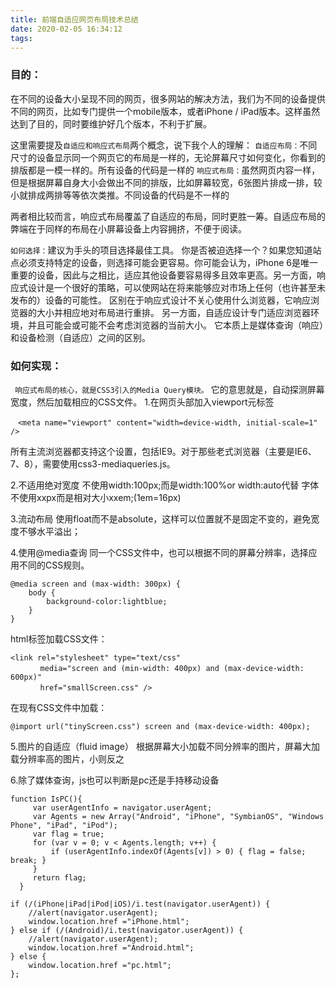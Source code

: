 ```yaml
---
title: 前端自适应网页布局技术总结
date: 2020-02-05 16:34:12
tags:
---
```


### 目的：
在不同的设备大小呈现不同的网页，很多网站的解决方法，我们为不同的设备提供不同的网页，比如专门提供一个mobile版本，或者iPhone / iPad版本。这样虽然达到了目的，同时要维护好几个版本，不利于扩展。

这里需要提及`自适应和响应式布局`两个概念，说下我个人的理解：
`自适应布局：`不同尺寸的设备显示同一个网页它的布局是一样的，无论屏幕尺寸如何变化，你看到的排版都是一模一样的。所有设备的代码是一样的
`响应式布局：`虽然网页内容一样，但是根据屏幕自身大小会做出不同的排版，比如屏幕较宽，6张图片排成一排，较小就排成两排等等依次类推。不同设备的代码是不一样的

两者相比较而言，响应式布局覆盖了自适应的布局，同时更胜一筹。自适应布局的弊端在于同样的布局在小屏幕设备上内容拥挤，不便于阅读。

`如何选择：`建议为手头的项目选择最佳工具。
你是否被迫选择一个？如果您知道站点必须支持特定的设备，则选择可能会更容易。你可能会认为，iPhone 6是唯一重要的设备，因此与之相比，适应其他设备要容易得多且效率更高。另一方面，响应式设计是一个很好的策略，可以使网站在将来能够应对市场上任何（也许甚至未发布的）设备的可能性。
区别在于响应式设计不关心使用什么浏览器，它响应浏览器的大小并相应地对布局进行重排。
另一方面，自适应设计专门适应浏览器环境，并且可能会或可能不会考虑浏览器的当前大小。
它本质上是媒体查询（响应）和设备检测（自适应）之间的区别。


### 如何实现：
` 响应式布局的核心，就是CSS3引入的Media Query模块。`
它的意思就是，自动探测屏幕宽度，然后加载相应的CSS文件。
1.在网页头部加入viewport元标签
```
　<meta name="viewport" content="width=device-width, initial-scale=1" /> 
```
所有主流浏览器都支持这个设置，包括IE9。对于那些老式浏览器（主要是IE6、7、8），需要使用css3-mediaqueries.js。

2.不适用绝对宽度
不使用width:100px;而是width:100%or width:auto代替
字体不使用xxpx而是相对大小xxem;(1em=16px)

3.流动布局
使用float而不是absolute，这样可以位置就不是固定不变的，避免宽度不够水平溢出；

4.使用@media查询
同一个CSS文件中，也可以根据不同的屏幕分辨率，选择应用不同的CSS规则。
```
@media screen and (max-width: 300px) {
    body {
        background-color:lightblue;
    }
} 
```
html标签加载CSS文件：
```
<link rel="stylesheet" type="text/css"
　　　　media="screen and (min-width: 400px) and (max-device-width: 600px)"
　　　　href="smallScreen.css" />
```
在现有CSS文件中加载：
```
@import url("tinyScreen.css") screen and (max-device-width: 400px);
```

5.图片的自适应（fluid image）
根据屏幕大小加载不同分辨率的图片，屏幕大加载分辨率高的图片，小则反之

6.除了媒体查询，js也可以判断是pc还是手持移动设备
```
function IsPC(){  
     var userAgentInfo = navigator.userAgent;
     var Agents = new Array("Android", "iPhone", "SymbianOS", "Windows Phone", "iPad", "iPod");  
     var flag = true;  
     for (var v = 0; v < Agents.length; v++) {  
         if (userAgentInfo.indexOf(Agents[v]) > 0) { flag = false; break; }  
     }  
     return flag;  
  }

if (/(iPhone|iPad|iPod|iOS)/i.test(navigator.userAgent)) {
    //alert(navigator.userAgent);  
    window.location.href ="iPhone.html";
} else if (/(Android)/i.test(navigator.userAgent)) {
    //alert(navigator.userAgent); 
    window.location.href ="Android.html";
} else {
    window.location.href ="pc.html";
};
```
